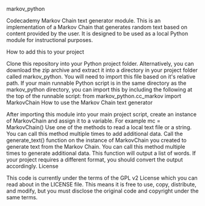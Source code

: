markov_python

Codecademy Markov Chain text generator module. This is an implementation of a Markov Chain that generates random text based on content provided by the user. It is designed to be used as a local Python module for instructional purposes.

How to add this to your project

Clone this repository into your Python project folder. Alternatively, you can download the zip archive and extract it into a directory in your project folder called markov_python.
You will need to import this file based on it's relative path. If your main runnable Python script is in the same directory as the markov_python directory, you can import this by including the following at the top of the runnable script: from markov_python.cc_markov import MarkovChain
How to use the Markov Chain text generator

After importing this module into your main project script, create an instance of MarkovChain and assign it to a variable. For example mc = MarkovChain()
Use one of the methods to read a local text file or a string. You can call this method multiple times to add additional data.
Call the generate_text() function on the instance of MarkovChain you created to generate text from the Markov Chain. You can call this method multiple times to generate additional data. This function will output a list of words. If your project requires a different format, you should convert the output accordingly.
License

This code is currently under the terms of the GPL v2 License which you can read about in the LICENSE file. This means it is free to use, copy, distribute, and modify, but you must disclose the original code and copyright under the same terms.